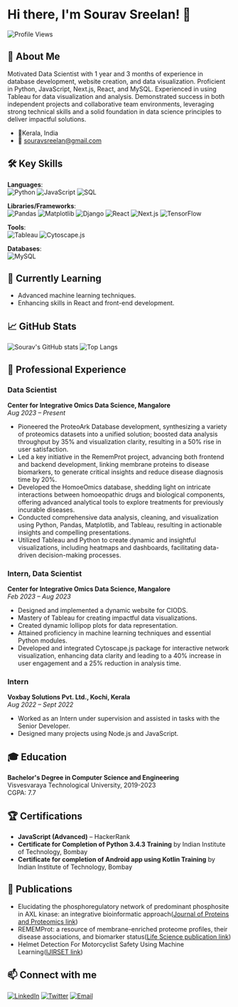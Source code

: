 # Hi there, I'm Sourav Sreelan! 👋

![Profile Views](https://komarev.com/ghpvc/?username=SouravSreelan&style=flat-square)

## 🚀 About Me
Motivated Data Scientist with 1 year and 3 months of experience in database development, website creation, and data visualization. Proficient in Python, JavaScript, Next.js, React, and MySQL. Experienced in using Tableau for data visualization and analysis. Demonstrated success in both independent projects and collaborative team environments, leveraging strong technical skills and a solid foundation in data science principles to deliver impactful solutions.

- 📍Kerala, India
- 📧 [souravsreelan@gmail.com](mailto:souravsreelan@gmail.com)

## 🛠️ Key Skills

**Languages**:  
![Python](https://img.shields.io/badge/Python-3776AB?style=flat&logo=python&logoColor=white)
![JavaScript](https://img.shields.io/badge/JavaScript-F7DF1E?style=flat&logo=javascript&logoColor=black)
![SQL](https://img.shields.io/badge/SQL-4479A1?style=flat&logo=mysql&logoColor=white)

**Libraries/Frameworks**:  
![Pandas](https://img.shields.io/badge/Pandas-150458?style=flat&logo=pandas&logoColor=white)
![Matplotlib](https://img.shields.io/badge/Matplotlib-000000?style=flat&logo=matplotlib&logoColor=white)
![Django](https://img.shields.io/badge/Django-092E20?style=flat&logo=django&logoColor=white)
![React](https://img.shields.io/badge/React-61DAFB?style=flat&logo=react&logoColor=black)
![Next.js](https://img.shields.io/badge/Next.js-000000?style=flat&logo=nextdotjs&logoColor=white)
![TensorFlow](https://img.shields.io/badge/TensorFlow-FF6F00?style=flat&logo=tensorflow&logoColor=white)

**Tools**:  
![Tableau](https://img.shields.io/badge/Tableau-E97627?style=flat&logo=tableau&logoColor=white)
![Cytoscape.js](https://img.shields.io/badge/Cytoscape.js-23A9F2?style=flat&logoColor=white)

**Databases**:  
![MySQL](https://img.shields.io/badge/MySQL-4479A1?style=flat&logo=mysql&logoColor=white)


## 🌱 Currently Learning
- Advanced machine learning techniques.
- Enhancing skills in React and front-end development.

## 📈 GitHub Stats
![Sourav's GitHub stats](https://github-readme-stats.vercel.app/api?username=SouravSreelan&show_icons=true&theme=radical)
![Top Langs](https://github-readme-stats.vercel.app/api/top-langs/?username=SouravSreelan&layout=compact&theme=radical)

## 💼 Professional Experience
### Data Scientist
**Center for Integrative Omics Data Science, Mangalore**  
_Aug 2023 – Present_
- Pioneered the ProteoArk Database development, synthesizing a variety of proteomics datasets into a unified solution; boosted data analysis throughput by 35% and visualization clarity, resulting in a 50% rise in user satisfaction.
- Led a key initiative in the RememProt project, advancing both frontend and backend development, linking membrane proteins to disease biomarkers, to generate critical insights and reduce disease diagnosis time by 20%.
- Developed the HomoeOmics database, shedding light on intricate interactions between homoeopathic drugs and biological components, offering advanced analytical tools to explore treatments for previously incurable diseases.
- Conducted comprehensive data analysis, cleaning, and visualization using Python, Pandas, Matplotlib, and Tableau, resulting in actionable insights and compelling presentations.
- Utilized Tableau and Python to create dynamic and insightful visualizations, including heatmaps and dashboards, facilitating data-driven decision-making processes.

### Intern, Data Scientist
**Center for Integrative Omics Data Science, Mangalore**  
_Feb 2023 – Aug 2023_
- Designed and implemented a dynamic website for CIODS.
- Mastery of Tableau for creating impactful data visualizations.
- Created dynamic lollipop plots for data representation.
- Attained proficiency in machine learning techniques and essential Python modules.
- Developed and integrated Cytoscape.js package for interactive network visualization, enhancing data clarity and leading to a 40% increase in user engagement and a 25% reduction in analysis time.

### Intern
**Voxbay Solutions Pvt. Ltd., Kochi, Kerala**  
_Aug 2022 – Sept 2022_
- Worked as an Intern under supervision and assisted in tasks with the Senior Developer.
- Designed many projects using Node.js and JavaScript.

## 🎓 Education
**Bachelor's Degree in Computer Science and Engineering**  
Visvesvaraya Technological University, 2019-2023  
CGPA: 7.7

## 🏆 Certifications
- **JavaScript (Advanced)** – HackerRank
- **Certificate for Completion of Python 3.4.3 Training** by Indian Institute of Technology, Bombay
- **Certificate for completion of Android app using Kotlin Training** by Indian Institute of Technology, Bombay

## 📜 Publications
- Elucidating the phosphoregulatory network of predominant phosphosite in AXL kinase: an integrative bioinformatic approach([Journal of Proteins and Proteomics link](https://link.springer.com/article/10.1007/s42485-024-00147-7))
- REMEMProt: a resource of membrane-enriched proteome profiles, their disease associations, and biomarker status([Life Science publication link](https://www.life-science-alliance.org/content/7/7/e202302443))
- Helmet Detection For Motorcyclist Safety Using Machine Learning([IJIRSET link](https://www.ijirset.com/upload/2023/april/304_Helmet_NC.pdf))

## 📫 Connect with me
 [![LinkedIn](https://img.shields.io/badge/LinkedIn-0077B5?style=flat&logo=linkedin&logoColor=white)](https://www.linkedin.com/in/souravsreelan)
 [![Twitter](https://img.shields.io/badge/Twitter-1DA1F2?style=flat&logo=twitter&logoColor=white)](https://twitter.com/SouravSreelan)
 [![Email](https://img.shields.io/badge/Email-D14836?style=flat&logo=gmail&logoColor=white)](mailto:souravsreelan@gmail.com)



